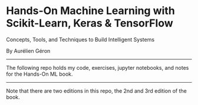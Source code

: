 # Hands-On Machine Learning with Scikit-Learn, Keras & TensorFlow

Concepts, Tools, and Techniques to Build Intelligent Systems

By Aurélien Géron

---

The following repo holds my code, exercises, jupyter notebooks, and notes for the Hands-On ML book.

---

Note that there are two editions in this repo, the 2nd and 3rd edition of the book.
